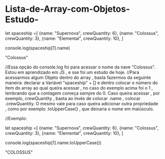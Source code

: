 # Lista-de-Array-com-Objetos-Estudo-

let spaceship =[
{name: "Supernova", crewQuantity: 6},
{name: "Colossus", crewQuantity: 3},
{name: "Elemental", crewQuantity: 10},
]

console.log(spaceship[1].name)

"Colossus"

//Essa opção do console.log foi para acessar o nome da nave "Colossus". Estou em aprendizado em JS , e sse foi um estudo de hoje.
//Para acessarmos algum Objeto dentro do array , basta fazermos da seguinte maneira: declarar a Variável "spaceship" + [] e dentro colocar o número do item do array ao qual queira acessar , no caso do exemplo acima foi o 1 , lembrando que a contagem começa sempre do 0. Caso queira acessar , por exemplo, crewQuantity , basta ao invés de colocar .name , colocar .crewQuantity. O mesmo vale para caso queira adicionar outra propriedade , como por exemplo .toUpperCase() , que deixaria o nome em maiúsculo.

//Exemplo:

let spaceship =[
{name: "Supernova", crewQuantity: 6},
{name: "Colossus", crewQuantity: 3},
{name: "Elemental", crewQuantity: 10},
]

console.log(spaceship[1].name.toUpperCase())

"COLOSSUS"
